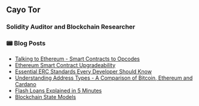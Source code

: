 ## Cayo Tor
### Solidity Auditor and Blockchain Researcher

### 📟 Blog Posts
<!-- BLOG-POST-LIST:START -->
- [Talking to Ethereum - Smart Contracts to Opcodes](https://medium.com/coinsbench/talking-to-ethereum-smart-contracts-to-opcodes-3fc53a8de7d1)
- [Ethereum Smart Contract Upgradeability](https://medium.com/coinsbench/how-can-ethereums-immutable-smart-contracts-be-upgraded-a4b582893f29)
- [Essential ERC Standards Every Developer Should Know](https://medium.com/coinsbench/essential-erc-standards-every-developer-should-know-3de3fec969e5)
- [Understanding Address Types - A Comparison of Bitcoin, Ethereum and Cardano](https://medium.com/coinmonks/understanding-address-types-a-comparison-of-bitcoin-ethereum-and-cardano-45354a8ceb68)
- [Flash Loans Explained in 5 Minutes](https://medium.com/coinmonks/flash-loans-explained-in-5-minutes-8f9c0468d9f5)
- [Blockchain State Models](https://medium.com/coinsbench/blockchain-state-models-explained-ea708fe7a4f2)
<!-- BLOG-POST-LIST:END -->

[blog]: s
[twitter]: s
[wallet]: s
[linkedin]: s
[discord]: s
